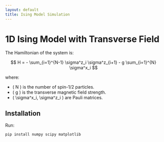 ```yaml
---
layout: default
title: Ising Model Simulation
---
```


# 1D Ising Model with Transverse Field

The Hamiltonian of the system is:

$$ H = - \sum_{i=1}^{N-1} \sigma^z_i \sigma^z_{i+1} - g \sum_{i=1}^{N} \sigma^x_i $$

where:
- \( N \) is the number of spin-1/2 particles.
- \( g \) is the transverse magnetic field strength.
- \( \sigma^x_i, \sigma^z_i \) are Pauli matrices.

## Installation
Run:
```bash
pip install numpy scipy matplotlib
